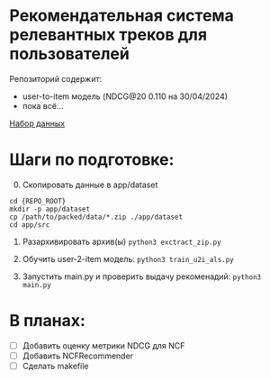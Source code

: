 # Рекомендательная система релевантных треков для пользователей
Репозиторий содержит:
- user-to-item модель (NDCG@20 0.110 на 30/04/2024)
- пока всё...

[Набор данных](https://www.kaggle.com/competitions/kkbox-music-recommendation-challenge/data)


# Шаги по подготовке:
0. Скопировать данные в app/dataset
```
cd {REPO_ROOT}
mkdir -p app/dataset
cp /path/to/packed/data/*.zip ./app/dataset
cd app/src
```
1. Разархивировать архив(ы)
```python3 exctract_zip.py```

2. Обучить user-2-item модель:
```python3 train_u2i_als.py```

3. Запустить main.py и проверить выдачу рекоменадий:
```python3 main.py```


# В планах:
- [ ] Добавить оценку метрики NDCG для NCF
- [ ] Добавить NCFRecommender
- [ ] Сделать makefile
